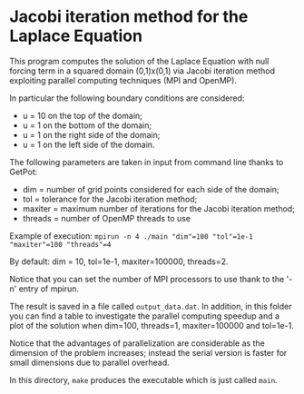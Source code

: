 # Jacobi iteration method for the Laplace Equation #

This program computes the solution of the Laplace Equation with null forcing term in a squared domain (0,1)x(0,1) via Jacobi iteration method exploiting parallel computing techniques (MPI and OpenMP).

In particular the following boundary conditions are considered:
- u = 10 on the top of the domain;
- u = 1 on the bottom of the domain;
- u = 1 on the right side of the domain;
- u = 1 on the left side of the domain.

The following parameters are taken in input from command line thanks to GetPot:
- dim = number of grid points considered for each side of the domain;
- tol = tolerance for the Jacobi iteration method;
- maxiter = maximum number of iterations for the Jacobi iteration method;
- threads = number of OpenMP threads to use

Example of execution: `mpirun -n 4 ./main "dim"=100 "tol"=1e-1 "maxiter"=100 "threads"=4`

By default: dim = 10, tol=1e-1, maxiter=100000, threads=2.

Notice that you can set the number of MPI processors to use thank to the '-n' entry of mpirun.

The result is saved in a file called `output_data.dat`.
In addition, in this folder you can find a table to investigate the parallel computing speedup and a plot of the solution when dim=100, threads=1, maxiter=100000 and tol=1e-1. 

Notice that the advantages of parallelization are considerable as the dimension of the problem increases; instead the serial version is faster for small dimensions due to parallel overhead.

In this directory, `make` produces the executable which is just called `main`.
